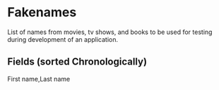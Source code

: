 # Fakenames

List of names from movies, tv shows, and books to be used for testing during development of an application.

## Fields (sorted Chronologically)

First name,Last name
